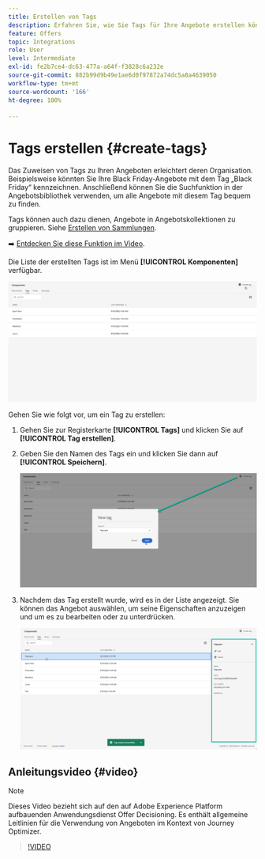 ```yaml
---
title: Erstellen von Tags
description: Erfahren Sie, wie Sie Tags für Ihre Angebote erstellen können
feature: Offers
topic: Integrations
role: User
level: Intermediate
exl-id: fe2b7ce4-dc63-477a-a64f-f3828c6a232e
source-git-commit: 882b99d9b49e1ae6d0f97872a74dc5a8a4639050
workflow-type: tm+mt
source-wordcount: '166'
ht-degree: 100%

---
```


# Tags erstellen {#create-tags}

Das Zuweisen von Tags zu Ihren Angeboten erleichtert deren Organisation. Beispielsweise könnten Sie Ihre Black Friday-Angebote mit dem Tag „Black Friday“ kennzeichnen. Anschließend können Sie die Suchfunktion in der Angebotsbibliothek verwenden, um alle Angebote mit diesem Tag bequem zu finden.

Tags können auch dazu dienen, Angebote in Angebotskollektionen zu gruppieren. Siehe [Erstellen von Sammlungen](../offer-library/creating-collections.md).

➡️ [Entdecken Sie diese Funktion im Video](#video).

Die Liste der erstellten Tags ist im Menü **[!UICONTROL Komponenten]** verfügbar.

![](../assets/tags_list.png)

Gehen Sie wie folgt vor, um ein Tag zu erstellen:

1. Gehen Sie zur Registerkarte **[!UICONTROL Tags]** und klicken Sie auf **[!UICONTROL Tag erstellen]**.

1. Geben Sie den Namen des Tags ein und klicken Sie dann auf **[!UICONTROL Speichern]**.

   ![](../assets/tags_create.png)

1. Nachdem das Tag erstellt wurde, wird es in der Liste angezeigt. Sie können das Angebot auswählen, um seine Eigenschaften anzuzeigen und um es zu bearbeiten oder zu unterdrücken.

   ![](../assets/tags_created.png)

## Anleitungsvideo {#video}

>[!NOTE]
>
>Dieses Video bezieht sich auf den auf Adobe Experience Platform aufbauenden Anwendungsdienst Offer Decisioning. Es enthält allgemeine Leitlinien für die Verwendung von Angeboten im Kontext von Journey Optimizer.

>[!VIDEO](https://video.tv.adobe.com/v/329374?quality=12)

